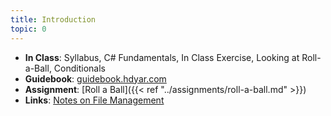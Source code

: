 ```yaml
---
title: Introduction
topic: 0
---
```

- **In Class**: Syllabus, C# Fundamentals, In Class Exercise, Looking at Roll-a-Ball, Conditionals
- **Guidebook**: [guidebook.hdyar.com](https://guidebook.hdyar.com)
- **Assignment**: [Roll a Ball]({{< ref "../assignments/roll-a-ball.md" >}})
- **Links**: [Notes on File Management](https://guidebook.hdyar.com/docs/digital-media-fundamentals/notes-on-file-management/)
